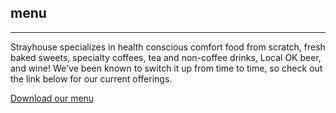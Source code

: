 ## menu

---

Strayhouse specializes in health conscious comfort food from scratch, fresh baked sweets, specialty coffees, tea and non-coffee drinks, Local OK beer, and wine! We've been known to switch it up from time to time, so check out the link below for our current offerings.

[Download our menu](/images/menu-retail.PDF)
